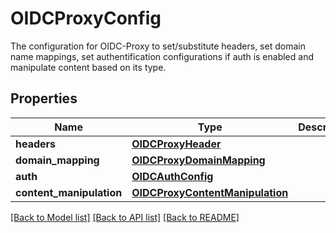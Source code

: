 # OIDCProxyConfig

The configuration for OIDC-Proxy to set/substitute headers, set domain name mappings, set authentification configurations if auth is enabled and manipulate content based on its type. 
## Properties
Name | Type | Description | Notes
------------ | ------------- | ------------- | -------------
**headers** | [**OIDCProxyHeader**](OIDCProxyHeader.md) |  | 
**domain_mapping** | [**OIDCProxyDomainMapping**](OIDCProxyDomainMapping.md) |  | 
**auth** | [**OIDCAuthConfig**](OIDCAuthConfig.md) |  | [optional] 
**content_manipulation** | [**OIDCProxyContentManipulation**](OIDCProxyContentManipulation.md) |  | 

[[Back to Model list]](../README.md#documentation-for-models) [[Back to API list]](../README.md#documentation-for-api-endpoints) [[Back to README]](../README.md)


